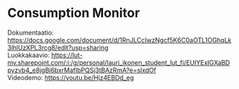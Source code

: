 # Consumption Monitor
Dokumentaatio: https://docs.google.com/document/d/1RnJLCcIwzNgcf5K6C0aOTL1OGhqLk3lhlUzXPL3rcg8/edit?usp=sharing  
Luokkakaavio: https://lut-my.sharepoint.com/:i:/g/personal/lauri_ikonen_student_lut_fi/EUIYExIGXaBDpyzvb4_e8jgBi6bxrMafIbPQSj3tBAzRmA?e=slxdOf  
Videodemo: https://youtu.be/Hjz4EBDd_eg
